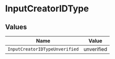 # InputCreatorIDType


## Values

| Name                           | Value                          |
| ------------------------------ | ------------------------------ |
| `InputCreatorIDTypeUnverified` | unverified                     |